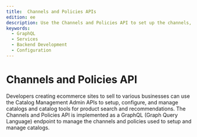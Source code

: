 ```yaml
---
title:  Channels and Policies APIs
edition: ee
description: Use the Channels and Policies API to set up the channels, policies, and scopes for commerce catalogs.
keywords:
  - GraphQL
  - Services
  - Backend Development
  - Configuration
---
```


#  Channels and Policies API

Developers creating ecommerce sites to sell to various businesses can use the Catalog Management Admin APIs to setup, configure, and manage catalogs and catalog tools for product search and recommendations. The  Channels and Policies API is implemented as a GraphQL (Graph Query Language) endpoint to manage the channels and policies used to setup and manage catalogs.
